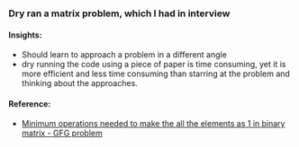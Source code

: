 ### Dry ran a matrix problem, which I had in interview

#### Insights:
- Should learn to approach a problem in a different angle
- dry running the code using a piece of paper is time consuming, yet it is more efficient and less time consuming than starring at the problem and thinking about the approaches.

#### Reference:
- [Minimum operations needed to make the all the elements as 1 in binary matrix - GFG problem](https://www.geeksforgeeks.org/minimum-operations-required-set-elements-binary-matrix/)